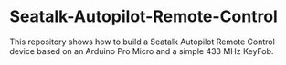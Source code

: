 # Seatalk-Autopilot-Remote-Control
This repository shows how to build a Seatalk Autopilot Remote Control device based on an Arduino Pro Micro and a simple 433 MHz KeyFob.
